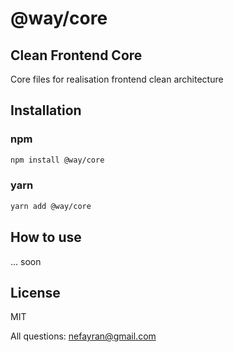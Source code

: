 # @way/core
## Clean Frontend Core
Core files for realisation frontend clean architecture

## Installation

### npm
```sh
npm install @way/core
```
### yarn
```sh
yarn add @way/core
```
## How to use
... soon
## License

MIT

All questions: nefayran@gmail.com